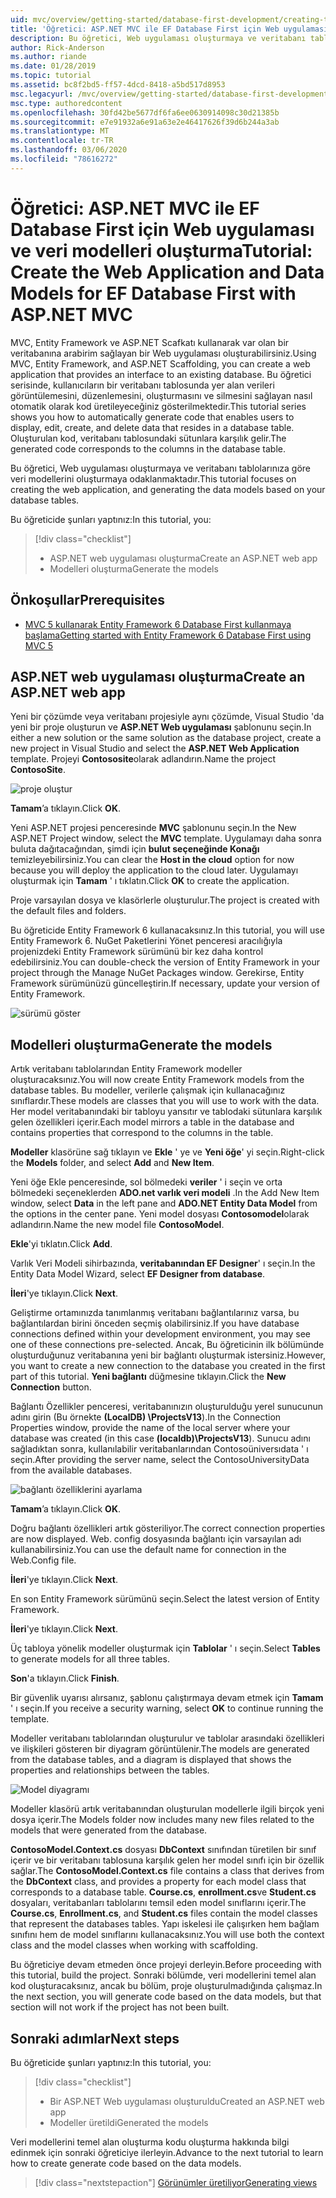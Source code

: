 ```yaml
---
uid: mvc/overview/getting-started/database-first-development/creating-the-web-application
title: 'Öğretici: ASP.NET MVC ile EF Database First için Web uygulaması ve veri modelleri oluşturma'
description: Bu öğretici, Web uygulaması oluşturmaya ve veritabanı tablolarınıza göre veri modellerini oluşturmaya odaklanmaktadır.
author: Rick-Anderson
ms.author: riande
ms.date: 01/28/2019
ms.topic: tutorial
ms.assetid: bc8f2bd5-ff57-4dcd-8418-a5bd517d8953
msc.legacyurl: /mvc/overview/getting-started/database-first-development/creating-the-web-application
msc.type: authoredcontent
ms.openlocfilehash: 30fd42be5677df6fa6ee0630914098c30d21385b
ms.sourcegitcommit: e7e91932a6e91a63e2e46417626f39d6b244a3ab
ms.translationtype: MT
ms.contentlocale: tr-TR
ms.lasthandoff: 03/06/2020
ms.locfileid: "78616272"
---
```

# <a name="tutorial-create-the-web-application-and-data-models-for-ef-database-first-with-aspnet-mvc"></a><span data-ttu-id="44681-103">Öğretici: ASP.NET MVC ile EF Database First için Web uygulaması ve veri modelleri oluşturma</span><span class="sxs-lookup"><span data-stu-id="44681-103">Tutorial: Create the Web Application and Data Models for EF Database First with ASP.NET MVC</span></span>

 <span data-ttu-id="44681-104">MVC, Entity Framework ve ASP.NET Scafkatı kullanarak var olan bir veritabanına arabirim sağlayan bir Web uygulaması oluşturabilirsiniz.</span><span class="sxs-lookup"><span data-stu-id="44681-104">Using MVC, Entity Framework, and ASP.NET Scaffolding, you can create a web application that provides an interface to an existing database.</span></span> <span data-ttu-id="44681-105">Bu öğretici serisinde, kullanıcıların bir veritabanı tablosunda yer alan verileri görüntülemesini, düzenlemesini, oluşturmasını ve silmesini sağlayan nasıl otomatik olarak kod üretileyeceğiniz gösterilmektedir.</span><span class="sxs-lookup"><span data-stu-id="44681-105">This tutorial series shows you how to automatically generate code that enables users to display, edit, create, and delete data that resides in a database table.</span></span> <span data-ttu-id="44681-106">Oluşturulan kod, veritabanı tablosundaki sütunlara karşılık gelir.</span><span class="sxs-lookup"><span data-stu-id="44681-106">The generated code corresponds to the columns in the database table.</span></span>

<span data-ttu-id="44681-107">Bu öğretici, Web uygulaması oluşturmaya ve veritabanı tablolarınıza göre veri modellerini oluşturmaya odaklanmaktadır.</span><span class="sxs-lookup"><span data-stu-id="44681-107">This tutorial focuses on creating the web application, and generating the data models based on your database tables.</span></span>

<span data-ttu-id="44681-108">Bu öğreticide şunları yaptınız:</span><span class="sxs-lookup"><span data-stu-id="44681-108">In this tutorial, you:</span></span>

> [!div class="checklist"]
> * <span data-ttu-id="44681-109">ASP.NET web uygulaması oluşturma</span><span class="sxs-lookup"><span data-stu-id="44681-109">Create an ASP.NET web app</span></span>
> * <span data-ttu-id="44681-110">Modelleri oluşturma</span><span class="sxs-lookup"><span data-stu-id="44681-110">Generate the models</span></span>

## <a name="prerequisites"></a><span data-ttu-id="44681-111">Önkoşullar</span><span class="sxs-lookup"><span data-stu-id="44681-111">Prerequisites</span></span>

* [<span data-ttu-id="44681-112">MVC 5 kullanarak Entity Framework 6 Database First kullanmaya başlama</span><span class="sxs-lookup"><span data-stu-id="44681-112">Getting started with Entity Framework 6 Database First using MVC 5</span></span>](setting-up-database.md)

## <a name="create-an-aspnet-web-app"></a><span data-ttu-id="44681-113">ASP.NET web uygulaması oluşturma</span><span class="sxs-lookup"><span data-stu-id="44681-113">Create an ASP.NET web app</span></span>

<span data-ttu-id="44681-114">Yeni bir çözümde veya veritabanı projesiyle aynı çözümde, Visual Studio 'da yeni bir proje oluşturun ve **ASP.NET Web uygulaması** şablonunu seçin.</span><span class="sxs-lookup"><span data-stu-id="44681-114">In either a new solution or the same solution as the database project, create a new project in Visual Studio and select the **ASP.NET Web Application** template.</span></span> <span data-ttu-id="44681-115">Projeyi **Contososite**olarak adlandırın.</span><span class="sxs-lookup"><span data-stu-id="44681-115">Name the project **ContosoSite**.</span></span>

![proje oluştur](creating-the-web-application/_static/image1.png)

<span data-ttu-id="44681-117">**Tamam**’a tıklayın.</span><span class="sxs-lookup"><span data-stu-id="44681-117">Click **OK**.</span></span>

<span data-ttu-id="44681-118">Yeni ASP.NET projesi penceresinde **MVC** şablonunu seçin.</span><span class="sxs-lookup"><span data-stu-id="44681-118">In the New ASP.NET Project window, select the **MVC** template.</span></span> <span data-ttu-id="44681-119">Uygulamayı daha sonra buluta dağıtacağından, şimdi için **bulut seçeneğinde Konağı** temizleyebilirsiniz.</span><span class="sxs-lookup"><span data-stu-id="44681-119">You can clear the **Host in the cloud** option for now because you will deploy the application to the cloud later.</span></span> <span data-ttu-id="44681-120">Uygulamayı oluşturmak için **Tamam** ' ı tıklatın.</span><span class="sxs-lookup"><span data-stu-id="44681-120">Click **OK** to create the application.</span></span>

<span data-ttu-id="44681-121">Proje varsayılan dosya ve klasörlerle oluşturulur.</span><span class="sxs-lookup"><span data-stu-id="44681-121">The project is created with the default files and folders.</span></span>

<span data-ttu-id="44681-122">Bu öğreticide Entity Framework 6 kullanacaksınız.</span><span class="sxs-lookup"><span data-stu-id="44681-122">In this tutorial, you will use Entity Framework 6.</span></span> <span data-ttu-id="44681-123">NuGet Paketlerini Yönet penceresi aracılığıyla projenizdeki Entity Framework sürümünü bir kez daha kontrol edebilirsiniz.</span><span class="sxs-lookup"><span data-stu-id="44681-123">You can double-check the version of Entity Framework in your project through the Manage NuGet Packages window.</span></span> <span data-ttu-id="44681-124">Gerekirse, Entity Framework sürümünüzü güncelleştirin.</span><span class="sxs-lookup"><span data-stu-id="44681-124">If necessary, update your version of Entity Framework.</span></span>

![sürümü göster](creating-the-web-application/_static/image3.png)

## <a name="generate-the-models"></a><span data-ttu-id="44681-126">Modelleri oluşturma</span><span class="sxs-lookup"><span data-stu-id="44681-126">Generate the models</span></span>

<span data-ttu-id="44681-127">Artık veritabanı tablolarından Entity Framework modeller oluşturacaksınız.</span><span class="sxs-lookup"><span data-stu-id="44681-127">You will now create Entity Framework models from the database tables.</span></span> <span data-ttu-id="44681-128">Bu modeller, verilerle çalışmak için kullanacağınız sınıflardır.</span><span class="sxs-lookup"><span data-stu-id="44681-128">These models are classes that you will use to work with the data.</span></span> <span data-ttu-id="44681-129">Her model veritabanındaki bir tabloyu yansıtır ve tablodaki sütunlara karşılık gelen özellikleri içerir.</span><span class="sxs-lookup"><span data-stu-id="44681-129">Each model mirrors a table in the database and contains properties that correspond to the columns in the table.</span></span>

<span data-ttu-id="44681-130">**Modeller** klasörüne sağ tıklayın ve **Ekle** ' ye ve **Yeni öğe**' yi seçin.</span><span class="sxs-lookup"><span data-stu-id="44681-130">Right-click the **Models** folder, and select **Add** and **New Item**.</span></span>

<span data-ttu-id="44681-131">Yeni öğe Ekle penceresinde, sol bölmedeki **veriler** ' i seçin ve orta bölmedeki seçeneklerden **ADO.net varlık veri modeli** .</span><span class="sxs-lookup"><span data-stu-id="44681-131">In the Add New Item window, select **Data** in the left pane and **ADO.NET Entity Data Model** from the options in the center pane.</span></span> <span data-ttu-id="44681-132">Yeni model dosyası **Contosomodel**olarak adlandırın.</span><span class="sxs-lookup"><span data-stu-id="44681-132">Name the new model file **ContosoModel**.</span></span>

<span data-ttu-id="44681-133">**Ekle**'yi tıklatın.</span><span class="sxs-lookup"><span data-stu-id="44681-133">Click **Add**.</span></span>

<span data-ttu-id="44681-134">Varlık Veri Modeli sihirbazında, **veritabanından EF Designer**' ı seçin.</span><span class="sxs-lookup"><span data-stu-id="44681-134">In the Entity Data Model Wizard, select **EF Designer from database**.</span></span>

<span data-ttu-id="44681-135">**İleri**'ye tıklayın.</span><span class="sxs-lookup"><span data-stu-id="44681-135">Click **Next**.</span></span>

<span data-ttu-id="44681-136">Geliştirme ortamınızda tanımlanmış veritabanı bağlantılarınız varsa, bu bağlantılardan birini önceden seçmiş olabilirsiniz.</span><span class="sxs-lookup"><span data-stu-id="44681-136">If you have database connections defined within your development environment, you may see one of these connections pre-selected.</span></span> <span data-ttu-id="44681-137">Ancak, Bu öğreticinin ilk bölümünde oluşturduğunuz veritabanına yeni bir bağlantı oluşturmak istersiniz.</span><span class="sxs-lookup"><span data-stu-id="44681-137">However, you want to create a new connection to the database you created in the first part of this tutorial.</span></span> <span data-ttu-id="44681-138">**Yeni bağlantı** düğmesine tıklayın.</span><span class="sxs-lookup"><span data-stu-id="44681-138">Click the **New Connection** button.</span></span>

<span data-ttu-id="44681-139">Bağlantı Özellikler penceresi, veritabanınızın oluşturulduğu yerel sunucunun adını girin (Bu örnekte **(LocalDB) \ProjectsV13**).</span><span class="sxs-lookup"><span data-stu-id="44681-139">In the Connection Properties window, provide the name of the local server where your database was created (in this case **(localdb)\ProjectsV13**).</span></span> <span data-ttu-id="44681-140">Sunucu adını sağladıktan sonra, kullanılabilir veritabanlarından Contosoüniversıdata ' ı seçin.</span><span class="sxs-lookup"><span data-stu-id="44681-140">After providing the server name, select the ContosoUniversityData from the available databases.</span></span>

![bağlantı özelliklerini ayarlama](creating-the-web-application/_static/image8.png)

<span data-ttu-id="44681-142">**Tamam**’a tıklayın.</span><span class="sxs-lookup"><span data-stu-id="44681-142">Click **OK**.</span></span>

<span data-ttu-id="44681-143">Doğru bağlantı özellikleri artık gösteriliyor.</span><span class="sxs-lookup"><span data-stu-id="44681-143">The correct connection properties are now displayed.</span></span> <span data-ttu-id="44681-144">Web. config dosyasında bağlantı için varsayılan adı kullanabilirsiniz.</span><span class="sxs-lookup"><span data-stu-id="44681-144">You can use the default name for connection in the Web.Config file.</span></span>

<span data-ttu-id="44681-145">**İleri**'ye tıklayın.</span><span class="sxs-lookup"><span data-stu-id="44681-145">Click **Next**.</span></span>

<span data-ttu-id="44681-146">En son Entity Framework sürümünü seçin.</span><span class="sxs-lookup"><span data-stu-id="44681-146">Select the latest version of Entity Framework.</span></span>

<span data-ttu-id="44681-147">**İleri**'ye tıklayın.</span><span class="sxs-lookup"><span data-stu-id="44681-147">Click **Next**.</span></span>

<span data-ttu-id="44681-148">Üç tabloya yönelik modeller oluşturmak için **Tablolar** ' ı seçin.</span><span class="sxs-lookup"><span data-stu-id="44681-148">Select **Tables** to generate models for all three tables.</span></span>

<span data-ttu-id="44681-149">**Son**'a tıklayın.</span><span class="sxs-lookup"><span data-stu-id="44681-149">Click **Finish**.</span></span>

<span data-ttu-id="44681-150">Bir güvenlik uyarısı alırsanız, şablonu çalıştırmaya devam etmek için **Tamam** ' ı seçin.</span><span class="sxs-lookup"><span data-stu-id="44681-150">If you receive a security warning, select **OK** to continue running the template.</span></span>

<span data-ttu-id="44681-151">Modeller veritabanı tablolarından oluşturulur ve tablolar arasındaki özellikleri ve ilişkileri gösteren bir diyagram görüntülenir.</span><span class="sxs-lookup"><span data-stu-id="44681-151">The models are generated from the database tables, and a diagram is displayed that shows the properties and relationships between the tables.</span></span>

![Model diyagramı](creating-the-web-application/_static/image11.png)

<span data-ttu-id="44681-153">Modeller klasörü artık veritabanından oluşturulan modellerle ilgili birçok yeni dosya içerir.</span><span class="sxs-lookup"><span data-stu-id="44681-153">The Models folder now includes many new files related to the models that were generated from the database.</span></span>

<span data-ttu-id="44681-154">**ContosoModel.Context.cs** dosyası **DbContext** sınıfından türetilen bir sınıf içerir ve bir veritabanı tablosuna karşılık gelen her model sınıfı için bir özellik sağlar.</span><span class="sxs-lookup"><span data-stu-id="44681-154">The **ContosoModel.Context.cs** file contains a class that derives from the **DbContext** class, and provides a property for each model class that corresponds to a database table.</span></span> <span data-ttu-id="44681-155">**Course.cs**, **enrollment.cs**ve **Student.cs** dosyaları, veritabanları tablolarını temsil eden model sınıflarını içerir.</span><span class="sxs-lookup"><span data-stu-id="44681-155">The **Course.cs**, **Enrollment.cs**, and **Student.cs** files contain the model classes that represent the databases tables.</span></span> <span data-ttu-id="44681-156">Yapı iskelesi ile çalışırken hem bağlam sınıfını hem de model sınıflarını kullanacaksınız.</span><span class="sxs-lookup"><span data-stu-id="44681-156">You will use both the context class and the model classes when working with scaffolding.</span></span>

<span data-ttu-id="44681-157">Bu öğreticiye devam etmeden önce projeyi derleyin.</span><span class="sxs-lookup"><span data-stu-id="44681-157">Before proceeding with this tutorial, build the project.</span></span> <span data-ttu-id="44681-158">Sonraki bölümde, veri modellerini temel alan kod oluşturacaksınız, ancak bu bölüm, proje oluşturulmadığında çalışmaz.</span><span class="sxs-lookup"><span data-stu-id="44681-158">In the next section, you will generate code based on the data models, but that section will not work if the project has not been built.</span></span>

## <a name="next-steps"></a><span data-ttu-id="44681-159">Sonraki adımlar</span><span class="sxs-lookup"><span data-stu-id="44681-159">Next steps</span></span>

<span data-ttu-id="44681-160">Bu öğreticide şunları yaptınız:</span><span class="sxs-lookup"><span data-stu-id="44681-160">In this tutorial, you:</span></span>

> [!div class="checklist"]
> * <span data-ttu-id="44681-161">Bir ASP.NET Web uygulaması oluşturuldu</span><span class="sxs-lookup"><span data-stu-id="44681-161">Created an ASP.NET web app</span></span>
> * <span data-ttu-id="44681-162">Modeller üretildi</span><span class="sxs-lookup"><span data-stu-id="44681-162">Generated the models</span></span>

<span data-ttu-id="44681-163">Veri modellerini temel alan oluşturma kodu oluşturma hakkında bilgi edinmek için sonraki öğreticiye ilerleyin.</span><span class="sxs-lookup"><span data-stu-id="44681-163">Advance to the next tutorial to learn how to create generate code based on the data models.</span></span>
> [!div class="nextstepaction"]
> [<span data-ttu-id="44681-164">Görünümler üretiliyor</span><span class="sxs-lookup"><span data-stu-id="44681-164">Generating views</span></span>](generating-views.md)
